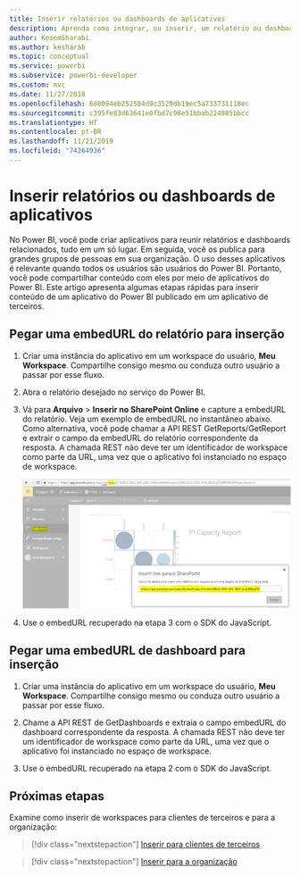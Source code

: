 ```yaml
---
title: Inserir relatórios ou dashboards de aplicativos
description: Aprenda como integrar, ou inserir, um relatório ou dashboard de um aplicativo do Power BI e não de um workspace.
author: KesemSharabi
ms.author: kesharab
ms.topic: conceptual
ms.service: powerbi
ms.subservice: powerbi-developer
ms.custom: mvc
ms.date: 11/27/2018
ms.openlocfilehash: 6d0094eb252584d9c3529db19ec5a733731118ec
ms.sourcegitcommit: c395fe83d63641e0fbd7c98e51bbab224805bbcc
ms.translationtype: HT
ms.contentlocale: pt-BR
ms.lasthandoff: 11/21/2019
ms.locfileid: "74264936"
---
```

# <a name="embed-reports-or-dashboards-from-apps"></a>Inserir relatórios ou dashboards de aplicativos

No Power BI, você pode criar aplicativos para reunir relatórios e dashboards relacionados, tudo em um só lugar. Em seguida, você os publica para grandes grupos de pessoas em sua organização. O uso desses aplicativos é relevante quando todos os usuários são usuários do Power BI. Portanto, você pode compartilhar conteúdo com eles por meio de aplicativos do Power BI. Este artigo apresenta algumas etapas rápidas para inserir conteúdo de um aplicativo do Power BI publicado em um aplicativo de terceiros.

## <a name="grab-a-report-embedurl-for-embedding"></a>Pegar uma embedURL do relatório para inserção

1. Criar uma instância do aplicativo em um workspace do usuário, **Meu Workspace**. Compartilhe consigo mesmo ou conduza outro usuário a passar por esse fluxo.

2. Abra o relatório desejado no serviço do Power BI.

3. Vá para **Arquivo** > **Inserir no SharePoint Online** e capture a embedURL do relatório. Veja um exemplo de embedURL no instantâneo abaixo. Como alternativa, você pode chamar a API REST GetReports/GetReport e extrair o campo da embedURL do relatório correspondente da resposta. A chamada REST não deve ter um identificador de workspace como parte da URL, uma vez que o aplicativo foi instanciado no espaço de workspace.

    ![Inserir de aplicativos](media/embed-from-apps/embed-from-app.png)

4. Use o embedURL recuperado na etapa 3 com o SDK do JavaScript.

## <a name="grab-a-dashboard-embedurl-for-embedding"></a>Pegar uma embedURL de dashboard para inserção

1. Criar uma instância do aplicativo em um workspace do usuário, **Meu Workspace**. Compartilhe consigo mesmo ou conduza outro usuário a passar por esse fluxo.

2. Chame a API REST de GetDashboards e extraia o campo embedURL do dashboard correspondente da resposta. A chamada REST não deve ter um identificador de workspace como parte da URL, uma vez que o aplicativo foi instanciado no espaço de workspace.

3. Use o embedURL recuperado na etapa 2 com o SDK do JavaScript.

## <a name="next-steps"></a>Próximas etapas

Examine como inserir de workspaces para clientes de terceiros e para a organização:

> [!div class="nextstepaction"]
>[Inserir para clientes de terceiros](embed-sample-for-customers.md)

> [!div class="nextstepaction"]
>[Inserir para a organização](embed-sample-for-your-organization.md)
